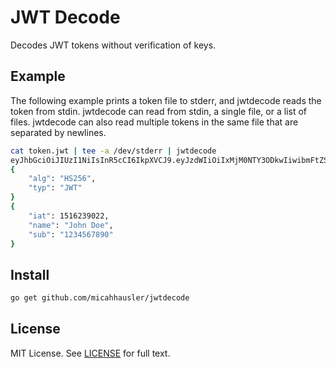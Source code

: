 # JWT Decode

Decodes JWT tokens without verification of keys.

## Example

The following example prints a token file to stderr, and jwtdecode reads the
token from stdin. jwtdecode can read from stdin, a single file, or a list of
files. jwtdecode can also read multiple tokens in the same file that are
separated by newlines.

```bash
cat token.jwt | tee -a /dev/stderr | jwtdecode
eyJhbGciOiJIUzI1NiIsInR5cCI6IkpXVCJ9.eyJzdWIiOiIxMjM0NTY3ODkwIiwibmFtZSI6IkpvaG4gRG9lIiwiaWF0IjoxNTE2MjM5MDIyfQ.SflKxwRJSMeKKF2QT4fwpMeJf36POk6yJV_adQssw5c
{
    "alg": "HS256",
    "typ": "JWT"
}
{
    "iat": 1516239022,
    "name": "John Doe",
    "sub": "1234567890"
}
```

## Install

```bash
go get github.com/micahhausler/jwtdecode
```

## License

MIT License. See [LICENSE](LICENSE) for full text.

